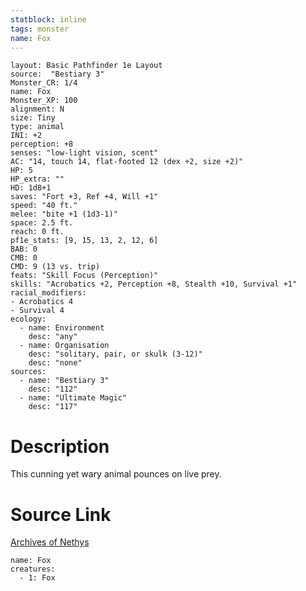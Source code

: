 ```yaml
---
statblock: inline
tags: monster
name: Fox
---
```

```statblock
layout: Basic Pathfinder 1e Layout
source:  "Bestiary 3"
Monster_CR: 1/4
name: Fox
Monster_XP: 100
alignment: N
size: Tiny
type: animal
INI: +2
perception: +8
senses: "low-light vision, scent"
AC: "14, touch 14, flat-footed 12 (dex +2, size +2)"
HP: 5
HP_extra: ""
HD: 1d8+1
saves: "Fort +3, Ref +4, Will +1"
speed: "40 ft."
melee: "bite +1 (1d3-1)"
space: 2.5 ft.
reach: 0 ft.
pf1e_stats: [9, 15, 13, 2, 12, 6]
BAB: 0
CMB: 0
CMD: 9 (13 vs. trip)
feats: "Skill Focus (Perception)"
skills: "Acrobatics +2, Perception +8, Stealth +10, Survival +1"
racial_modifiers:
- Acrobatics 4
- Survival 4
ecology:
  - name: Environment
    desc: "any"
  - name: Organisation
    desc: "solitary, pair, or skulk (3-12)"
    desc: "none"
sources:
  - name: "Bestiary 3"
    desc: "112"
  - name: "Ultimate Magic"
    desc: "117"
```
# Description
This cunning yet wary animal pounces on live prey.
# Source Link
[Archives of Nethys](https://aonprd.com/MonsterDisplay.aspx?ItemName=Fox)
```encounter-table
name: Fox
creatures:
  - 1: Fox
```
